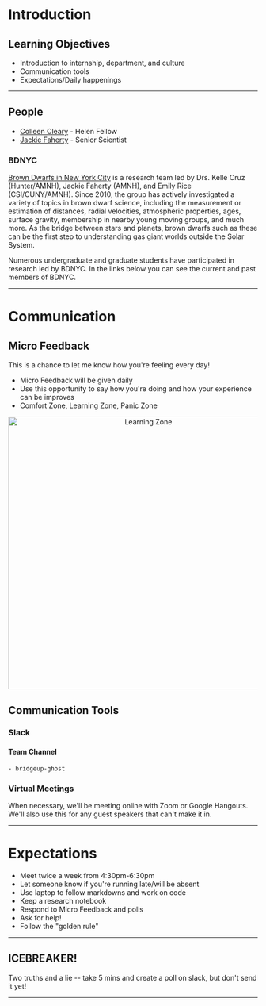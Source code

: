 # Introduction

## Learning Objectives

- Introduction to internship, department, and culture
- Communication tools
- Expectations/Daily happenings

<hr>

## People

- [Colleen Cleary](https://colleencleary.github.io/) - Helen Fellow
- [Jackie Faherty](http://www.jackiefaherty.com/) - Senior Scientist


### BDNYC

[Brown Dwarfs in New York City](http://www.bdnyc.org/) is a research team led by Drs. Kelle Cruz (Hunter/AMNH), Jackie Faherty (AMNH), and Emily Rice (CSI/CUNY/AMNH). Since 2010, the group has actively investigated a variety of topics in brown dwarf science, including the measurement or estimation of distances, radial velocities, atmospheric properties, ages, surface gravity, membership in nearby young moving groups, and much more. As the bridge between stars and planets, brown dwarfs such as these can be the first step to understanding gas giant worlds outside the Solar System.

Numerous undergraduate and graduate students have participated in research led by BDNYC. In the links below you can see the current and past members of BDNYC.

<hr>

# Communication

## Micro Feedback

This is a chance to let me know how you're feeling every day!

- Micro Feedback will be given daily
- Use this opportunity to say how you're doing and how your experience can be improves
- Comfort Zone, Learning Zone, Panic Zone
<p align="center">
  <img src="http://theagilepirate.net/wp-content/uploads/Learning.jpgg" width="550px" alt="Learning Zone">
</p>

## Communication Tools

### Slack

#### Team Channel

	- bridgeup-ghost


### Virtual Meetings

When necessary, we'll be meeting online with Zoom or Google Hangouts. We'll also use this for any guest speakers that can't make it in.

<hr>

# Expectations
 - Meet twice a week from 4:30pm-6:30pm
 - Let someone know if you're running late/will be absent
 - Use laptop to follow markdowns and work on code
 - Keep a research notebook
 - Respond to Micro Feedback and polls
 - Ask for help!
 - Follow the "golden rule"

 <hr>

## ICEBREAKER!

Two truths and a lie -- take 5 mins and create a poll on slack, but don't send it yet!

<hr>
